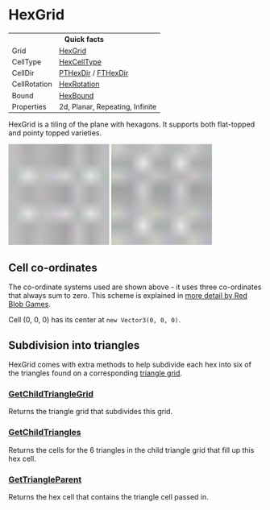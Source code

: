 # HexGrid

<table>
<tr><th colspan="2">Quick facts</th></tr>
<tr><td>Grid</td><td><a href="xref:Sylves.HexGrid">HexGrid</a></td></tr>
<tr><td>CellType</td><td><a href="xref:Sylves.HexCellType">HexCellType</a></td></tr>
<tr><td>CellDir</td><td><a href="xref:Sylves.PTHexDir">PTHexDir</a> / <a href="xref:Sylves.PTHexDir">FTHexDir</a></td></tr>
<tr><td>CellRotation</td><td><a href="xref:Sylves.HexRotation">HexRotation</a></td></tr>
<tr><td>Bound</td><td><a href="xref:Sylves.HexBound">HexBound</a></td></tr>
<tr><td>Properties</td><td>2d, Planar, Repeating, Infinite</td></tr>
</table>

HexGrid is a tiling of the plane with hexagons. It supports both flat-topped and pointy topped varieties.

<img width="200px" src="../../images/grids/hex_pt.svg" /></img>
<img width="200px" src="../../images/grids/hex_ft.svg" /></img>

## Cell co-ordinates

The co-ordinate systems used are shown above - it uses three co-ordinates that always sum to zero. This scheme is explained in [more detail by Red Blob Games](https://www.redblobgames.com/grids/hexagons/).

Cell (0, 0, 0) has its center at `new Vector3(0, 0, 0)`.

## Subdivision into triangles

HexGrid comes with extra methods to help subdivide each hex into six of the triangles found on a corresponding [triangle grid](trianglegrid.md).

### [GetChildTriangleGrid](xref:Sylves.HexGrid.GetChildTriangleGrid)

Returns the triangle grid that subdivides this grid.

### [GetChildTriangles](xref:Sylves.HexGrid.GetChildTriangles(Sylves.Cell))

Returns the cells for the 6 triangles in the child triangle grid that fill up this hex cell.

### [GetTriangleParent](xref:Sylves.HexGrid.GetTriangleParent(Sylves.Cell))

Returns the hex cell that contains the triangle cell passed in.